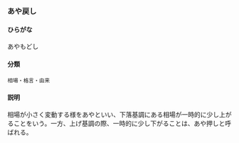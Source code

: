 <div style="display:none;">

## [あ行](securities-terms?id=あ行)

</div>

### あや戻し

#### ひらがな

あやもどし

#### 分類

`相場・格言・由来`

#### 説明

相場が小さく変動する様をあやといい、下落基調にある相場が一時的に少し上がることをいう。一方、上げ基調の際、一時的に少し下がることは、あや押しと呼ばれる。

<div style="display:none;">

## [か行](securities-terms?id=か行)
## [さ行](securities-terms?id=さ行)
## [た行](securities-terms?id=た行)
## [な行](securities-terms?id=な行)
## [は行](securities-terms?id=は行)
## [ま行](securities-terms?id=ま行)
## [や行](securities-terms?id=や行)
## [ら行](securities-terms?id=ら行)
## [わ行](securities-terms?id=わ行)
## [英数字・記号](securities-terms?id=英数字・記号)

</div>

